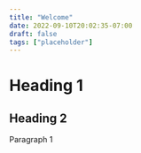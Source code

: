```yaml
---
title: "Welcome"
date: 2022-09-10T20:02:35-07:00
draft: false
tags: ["placeholder"]
---
```


# Heading 1 
## Heading 2

Paragraph  1




